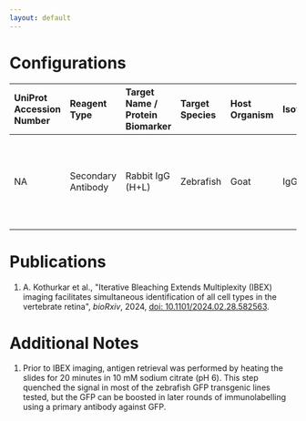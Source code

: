 ```yaml
---
layout: default
---
```


# Configurations

| UniProt Accession Number   | Reagent Type       | Target Name / Protein Biomarker   | Target Species   | Host Organism   | Isotype   | Clonality   | Vendor                   | Catalog Number   | Conjugate   | RRID       | Availability   | Method        | Tissue Preservation   | Target Tissue   | Tissue State        | Detergent          | Antigen Retrieval Conditions                                    | Dye Inactivation Conditions   | Recommend   | Agree                                                                             | Disagree   | Contributor                                                  | Notes       |
|:---------------------------|:-------------------|:----------------------------------|:-----------------|:----------------|:----------|:------------|:-------------------------|:-----------------|:------------|:-----------|:---------------|:--------------|:----------------------|:----------------|:--------------------|:-------------------|:----------------------------------------------------------------|:------------------------------|:------------|:----------------------------------------------------------------------------------|:-----------|:-------------------------------------------------------------|:------------|
| NA                         | Secondary Antibody | Rabbit IgG (H+L)                  | Zebrafish        | Goat            | IgG       | Polyclonal  | Thermo Fisher Scientific | A-21245          | AF647       | AB_2535813 | Stock          | IBEX2D Manual | 4% PFA Fixed Frozen   | Retina          | GFP transgenic line | 0.1% Triton-X-100 | pH 6 (10 mM Sodium Citrate) for 20 minutes in a pressure cooker | NA                            | Yes         | [0009-0000-2047-4228](https://orcid.org/0009-0000-2047-4228) [[1](#publications)] | NA         | [0009-0000-2047-4228](https://orcid.org/0009-0000-2047-4228) | [1](#notes) |

# Publications

<a name="publications"></a>
1. A. Kothurkar et al., "Iterative Bleaching Extends Multiplexity (IBEX) imaging facilitates simultaneous identification of all cell types in the vertebrate retina", *bioRxiv*, 2024, [doi: 10.1101/2024.02.28.582563](https://doi.org/10.1101/2024.02.28.582563).


# Additional Notes

<a name="notes"></a>
1. Prior to IBEX imaging, antigen retrieval was performed by heating the slides for 20 minutes in 10 mM sodium citrate (pH 6). This step quenched the signal in most of the zebrafish GFP transgenic lines tested, but the GFP can be boosted in later rounds of immunolabelling using a primary antibody against GFP.